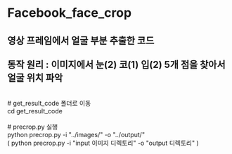 # Facebook_face_crop
영상 프레임에서 얼굴 부분 추출한 코드
</br>
</br>
동작 원리 : 이미지에서 눈(2) 코(1) 입(2) 5개 점을 찾아서 얼굴 위치 파악
</br>
------------------------------------------------
</br>
# get_result_code 폴더로 이동
</br>
cd get_result_code
</br>
</br>
# precrop.py 실행
</br>
python precrop.py -i "../images/" -o "../output/"
</br>
( python precrop.py -i "input 이미지 디렉토리" -o "output 디렉토리" )

